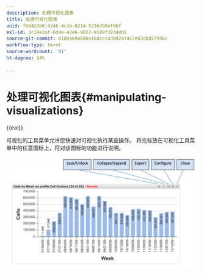 ```yaml
---
description: 处理可视化图表
title: 处理可视化图表
uuid: f60428b0-8246-4c3b-8214-0236d98ef06f
exl-id: 3c19e2af-bd4e-42e6-9022-9109f32d44b5
source-git-commit: b1dda69a606a16dccca30d2a74c7e63dbd27936c
workflow-type: tm+mt
source-wordcount: '41'
ht-degree: 14%

---
```


# 处理可视化图表{#manipulating-visualizations}

{{eol}}

可视化的工具菜单允许您快速对可视化执行某些操作。 将光标放在可视化工具菜单中的任意图标上，将对该图标的功能进行说明。

![](assets/manipulate_visual.png)
